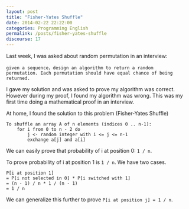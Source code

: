 ```yaml
---
layout: post
title: "Fisher-Yates Shuffle"
date: 2014-02-22 22:22:00
categories: Programming English
permalink: /posts/fisher-yates-shuffle
discourse: 17
---
```


Last week, I was asked about random permutation in an interview:

```
given a sequence，design an algorithm to return a random
permutation. Each permutation should have equal chance of being returned.
```

I gave my solution and was asked to prove my algorithm was correct. However during my proof, I found my algorithm was wrong. This was my first time doing a mathematical proof in an interview.

At home, I found the solution to this problem (Fisher-Yates Shuffle)

```
To shuffle an array A of n elements (indices 0 .. n-1):
    for i from 0 to n - 2 do
        j <- random integer with i <= j <= n-1
        exchange a[j] and a[i]
```

We can easily prove that probability of i at position 0: `1 / n`.

To prove probability of i at position 1 is `1 / n`. We have two cases.

```
P[i at position 1]
= P[i not selected in 0] * P[i switched with 1]
= (n - 1) / n * 1 / (n - 1)
= 1 / n
```

We can generalize this further to prove `P[i at position j] = 1 / n`.

